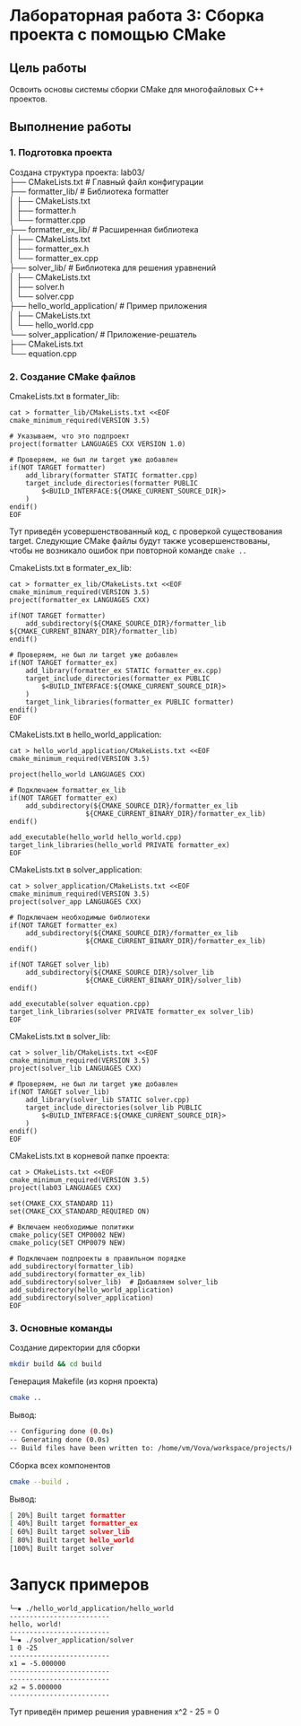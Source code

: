 # Лабораторная работа 3: Сборка проекта с помощью CMake


## Цель работы
Освоить основы системы сборки CMake для многофайловых C++ проектов.

## Выполнение работы

### 1. Подготовка проекта

Создана структура проекта:
lab03/<br>
├── CMakeLists.txt # Главный файл конфигурации<br>
├── formatter_lib/ # Библиотека formatter<br>
│ ├── CMakeLists.txt<br>
│ ├── formatter.h<br>
│ └── formatter.cpp<br>
├── formatter_ex_lib/ # Расширенная библиотека<br>
│ ├── CMakeLists.txt<br>
│ ├── formatter_ex.h<br>
│ └── formatter_ex.cpp<br>
├── solver_lib/ # Библиотека для решения уравнений<br>
│ ├── CMakeLists.txt<br>
│ ├── solver.h<br>
│ └── solver.cpp<br>
├── hello_world_application/ # Пример приложения<br>
│ ├── CMakeLists.txt<br>
│ └── hello_world.cpp<br>
└── solver_application/ # Приложение-решатель<br>
  ├── CMakeLists.txt<br>
  └── equation.cpp<br>
### 2. Создание CMake файлов

CmakeLists.txt в formater_lib:
```
cat > formatter_lib/CMakeLists.txt <<EOF
cmake_minimum_required(VERSION 3.5)

# Указываем, что это подпроект
project(formatter LANGUAGES CXX VERSION 1.0)

# Проверяем, не был ли target уже добавлен
if(NOT TARGET formatter)
    add_library(formatter STATIC formatter.cpp)
    target_include_directories(formatter PUBLIC 
        $<BUILD_INTERFACE:${CMAKE_CURRENT_SOURCE_DIR}>
    )
endif()
EOF
```
Тут приведён усовершенствованный код, с проверкой существования target. Следующие CMake файлы будут также усовершенствованы, чтобы не возникало ошибок при повторной команде ```cmake ..```

CmakeLists.txt в formater_ex_lib:
```
cat > formatter_ex_lib/CMakeLists.txt <<EOF
cmake_minimum_required(VERSION 3.5)
project(formatter_ex LANGUAGES CXX)

if(NOT TARGET formatter)
    add_subdirectory(${CMAKE_SOURCE_DIR}/formatter_lib ${CMAKE_CURRENT_BINARY_DIR}/formatter_lib)
endif()

# Проверяем, не был ли target уже добавлен
if(NOT TARGET formatter_ex)
    add_library(formatter_ex STATIC formatter_ex.cpp)
    target_include_directories(formatter_ex PUBLIC
        $<BUILD_INTERFACE:${CMAKE_CURRENT_SOURCE_DIR}>
    )
    target_link_libraries(formatter_ex PUBLIC formatter)
endif()
EOF
```

CMakeLists.txt в hello_world_application:
```
cat > hello_world_application/CMakeLists.txt <<EOF
cmake_minimum_required(VERSION 3.5)

project(hello_world LANGUAGES CXX)

# Подключаем formatter_ex_lib
if(NOT TARGET formatter_ex)
    add_subdirectory(${CMAKE_SOURCE_DIR}/formatter_ex_lib 
                   ${CMAKE_CURRENT_BINARY_DIR}/formatter_ex_lib)
endif()

add_executable(hello_world hello_world.cpp)
target_link_libraries(hello_world PRIVATE formatter_ex)
EOF
```

CMakeLists.txt в solver_application:
```
cat > solver_application/CMakeLists.txt <<EOF
cmake_minimum_required(VERSION 3.5)
project(solver_app LANGUAGES CXX)

# Подключаем необходимые библиотеки
if(NOT TARGET formatter_ex)
    add_subdirectory(${CMAKE_SOURCE_DIR}/formatter_ex_lib 
                   ${CMAKE_CURRENT_BINARY_DIR}/formatter_ex_lib)
endif()

if(NOT TARGET solver_lib)
    add_subdirectory(${CMAKE_SOURCE_DIR}/solver_lib 
                   ${CMAKE_CURRENT_BINARY_DIR}/solver_lib)
endif()

add_executable(solver equation.cpp)
target_link_libraries(solver PRIVATE formatter_ex solver_lib)
EOF
```

CMakeLists.txt в solver_lib:
```
cat > solver_lib/CMakeLists.txt <<EOF
cmake_minimum_required(VERSION 3.5)
project(solver_lib LANGUAGES CXX)

# Проверяем, не был ли target уже добавлен
if(NOT TARGET solver_lib)
    add_library(solver_lib STATIC solver.cpp)
    target_include_directories(solver_lib PUBLIC
        $<BUILD_INTERFACE:${CMAKE_CURRENT_SOURCE_DIR}>
    )
endif()
EOF
```

CMakeLists.txt в корневой папке проекта:
```
cat > CMakeLists.txt <<EOF
cmake_minimum_required(VERSION 3.5)
project(lab03 LANGUAGES CXX)

set(CMAKE_CXX_STANDARD 11)
set(CMAKE_CXX_STANDARD_REQUIRED ON)

# Включаем необходимые политики
cmake_policy(SET CMP0002 NEW)
cmake_policy(SET CMP0079 NEW)

# Подключаем подпроекты в правильном порядке
add_subdirectory(formatter_lib)
add_subdirectory(formatter_ex_lib)
add_subdirectory(solver_lib)  # Добавляем solver_lib
add_subdirectory(hello_world_application)
add_subdirectory(solver_application)
EOF
```

### 3. Основные команды

Создание директории для сборки
```bash
mkdir build && cd build
```

Генерация Makefile (из корня проекта)
```bash
cmake ..
```
Вывод:
```bash
-- Configuring done (0.0s)
-- Generating done (0.0s)
-- Build files have been written to: /home/vm/Vova/workspace/projects/Homework_Lab03/build
```

Сборка всех компонентов
```bash
cmake --build .
```
Вывод:
```bash
[ 20%] Built target formatter
[ 40%] Built target formatter_ex
[ 60%] Built target solver_lib
[ 80%] Built target hello_world
[100%] Built target solver
```

# Запуск примеров
```
└─▪ ./hello_world_application/hello_world 
-------------------------
hello, world!
-------------------------
└─▪ ./solver_application/solver 
1 0 -25
-------------------------
x1 = -5.000000
-------------------------
-------------------------
x2 = 5.000000
-------------------------
```
Тут приведён пример решения уравнения x^2 - 25 = 0
